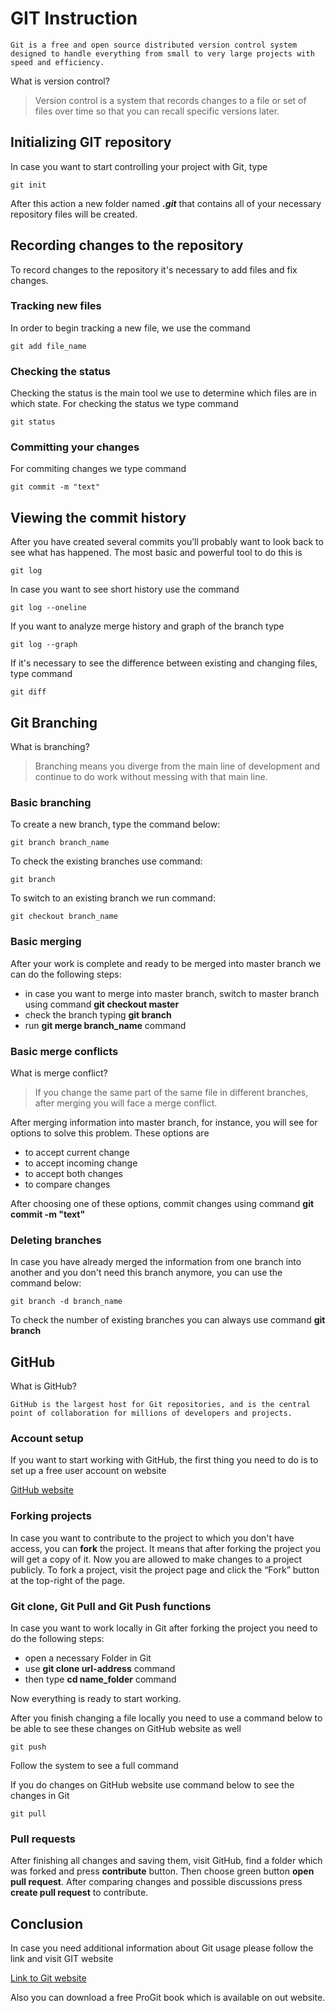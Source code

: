 # GIT Instruction

    Git is a free and open source distributed version control system designed to handle everything from small to very large projects with speed and efficiency. 

What is version control?

>Version control is a system that records
changes to a file or set of files over time so that you can recall specific versions later.

## Initializing GIT repository

In case you want to start controlling your project with Git, type

    git init

After this action a new folder named _**.git**_ that contains all of your necessary repository files will be created.

## Recording changes to the repository

To record changes to the repository it's necessary to add files and fix changes.

### Tracking new files

In order to begin tracking a new file, we use the command

    git add file_name

### Checking the status 

Checking the status is the main tool we use to determine which files are in which state. For checking the status we type command 

    git status

### Committing your changes

For commiting changes we type command

    git commit -m "text"

## Viewing the commit history

After you have created several commits you’ll probably want to look back to see what has happened. The most basic and powerful tool to do this is 

    git log

In case you want to see short history use the command

    git log --oneline

If you want to analyze merge history and graph of the branch type

    git log --graph
    
If it's necessary to see the difference between existing and changing files, type command

    git diff

## Git Branching

What is branching?
>Branching means you diverge from the main line of development and continue to do work without messing with that main line. 

### Basic branching

To create a new branch, type the command below:

    git branch branch_name

To check the existing branches use command:

    git branch

To switch to an existing branch we run command:

    git checkout branch_name

### Basic merging

After your work is complete and ready to be merged into master branch we can do the following steps:

* in case you want to merge into master branch, switch to master branch using command **git checkout master**
* check the branch typing **git branch**
* run **git merge branch_name** command

### Basic merge conflicts

What is merge conflict?

>If you change the same part of the same file in different branches, after merging you will face a merge conflict.

After merging information into master branch, for instance, you will see for options to solve this problem. These options are

* to accept current change
* to accept incoming change
* to accept both changes
* to compare changes

After choosing one of these options, commit changes using command **git commit -m "text"**

### Deleting branches

In case you have already merged the information from one branch into another and you don't need this branch anymore, you can use the command below:

    git branch -d branch_name

To check the number of existing branches you can always use command **git branch** 

## GitHub

What is GitHub?

    GitHub is the largest host for Git repositories, and is the central point of collaboration for millions of developers and projects. 

### Account setup

If you want to start working with GitHub, the first thing you need to do is to set up a free user account on website

[GitHub website](https://github.com/)

### Forking projects

In case you want to contribute to the project to which you don't have access, you can **fork** the project. It means that after forking the project you will get a copy of it. Now you are allowed to make changes to a project publicly.
To fork a project, visit the project page and click the “Fork” button at the top-right of the page.

### Git clone, Git Pull and Git Push functions

In case you want to work locally in Git after forking the project you need to do the following steps:

* open a necessary Folder in Git
* use **git clone url-address** command
* then type **cd name_folder** command

Now everything is ready to start working.

After you finish changing a file locally you need to use a command below to be able to see these changes on GitHub website as well

    git push 

Follow the system to see a full command

If you do changes on GitHub website use command below to see the changes in Git

    git pull

### Pull requests

After finishing all changes and saving them, visit GitHub, find a folder which was forked and press **contribute** button. Then choose green button **open pull request**. After comparing changes and possible discussions press **create pull request** to contribute.

## Conclusion

In case you need additional information about Git usage please follow the link and visit GIT website 

[Link to Git website](https://git-scm.com/)

Also you can download a free ProGit book which is available on out website.

